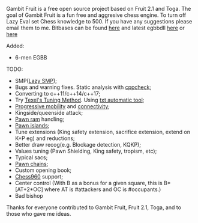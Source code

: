 Gambit Fruit is a free open source project based on Fruit 2.1 and Toga. The goal of Gambit Fruit is a fun free and aggresive chess engine.
To turn off Lazy Eval set Chess knowledge to 500.
If you have any suggestions please email them to me.
Bitbases can be found [here](http://oics.olympuschess.com/tracker/index.php) and latest egbbdll [here](https://sites.google.com/site/dshawul/home) or [here](https://github.com/dshawul/egbbdll)

Added:
* 6-men EGBB

TODO:
* SMP([Lazy SMP](https://chessprogramming.wikispaces.com/Parallel+Search#Shared%20Hash%20Table-Lazy%20SMP));
* Bugs and warning fixes. Static analysis with [cppcheck](http://cppcheck.sourceforge.net/);
* Converting to c++11/c++14/c++17;
* Try [Texel's Tuning Method](https://chessprogramming.wikispaces.com/Texel%27s+Tuning+Method). Using [txt automatic tool](https://bitbucket.org/zurichess/txt);
* [Progressive mobility](https://chessprogramming.wikispaces.com/Mobility#ProgressiveMobility) and [connectivity](https://chessprogramming.wikispaces.com/Connectivity);
* Kingside/queenside attack;
* [Pawn ram](https://chessprogramming.wikispaces.com/Pawn+Rams+%28Bitboards%29) handling;
* [Pawn islands](https://chessprogramming.wikispaces.com/Pawn+Islands);
* Tune extensions (King safety extension, sacrifice extension, extend on K+P eg) and reductions;
* Better draw recog(e.g. Blockage detection, KQKP);
* Values tuning (Pawn Shielding, King safety, tropism, etc);
* Typical sacs;
* [Pawn chains](https://chessprogramming.wikispaces.com/Pawn+chain);
* Custom opening book;
* [Chess960](http://chessprogramming.wikispaces.com/Chess960) support;
* Center control (With B as a bonus for a given square, this is B*[AT+2*OC] where AT is #attackers and OC is #occupants.)
* Bad bishop 


Thanks for everyone contributed to Gambit Fruit, Fruit 2.1, Toga, and to those who gave me ideas.